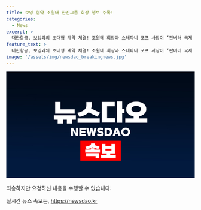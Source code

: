 ```yaml
---
title: 보잉 협약 조원태 한진그룹 회장 행보 주목!
categories:
  - News
excerpt: >
  대한항공, 보잉과의 초대형 계약 체결! 조원태 회장과 스테파니 포프 사장이 ‘판버러 국제 에어쇼’에서 50대 항공기 도입을 위한 MOU를 체결하며 미래를 디자인했습니다. 클릭해서 더 자세한 소식을 확인하세요!
feature_text: >
  대한항공, 보잉과의 초대형 계약 체결! 조원태 회장과 스테파니 포프 사장이 ‘판버러 국제 에어쇼’에서 50대 항공기 도입을 위한 MOU를 체결하며 미래를 디자인했습니다. 클릭해서 더 자세한 소식을 확인하세요!
image: '/assets/img/newsdao_breakingnews.jpg'
---
```


<p><img src="/assets/img/newsdao_breakingnews.jpg" alt="implanttips 속보" /></p>

<p>죄송하지만 요청하신 내용을 수행할 수 없습니다.</p>
실시간 뉴스 속보는, <a href="https://newsdao.kr" rel="dofollow">https://newsdao.kr</a>


